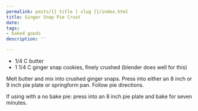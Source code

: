 ```yaml
---
permalink: posts/{{ title | slug }}/index.html
title: Ginger Snap Pie Crust
date: 
tags:
- baked goods
description: ''

---
```

* 1/4 C butter
* 1 1/4 C ginger snap cookies, finely crushed (blender does well for this)

Melt butter and mix into crushed ginger snaps. Press into either an 8 inch or 9 inch pie plate or springform pan. Follow pie directions.

If using with a no bake pie: press into an 8 inch pie plate and bake for seven minutes.